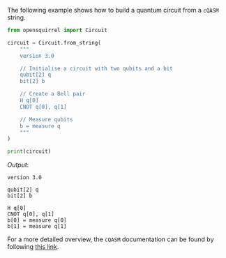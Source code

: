 The following example shows how to build a quantum circuit from a `cQASM` string.

```python
from opensquirrel import Circuit

circuit = Circuit.from_string(
    """
    version 3.0

    // Initialise a circuit with two qubits and a bit
    qubit[2] q
    bit[2] b

    // Create a Bell pair
    H q[0]
    CNOT q[0], q[1]

    // Measure qubits
    b = measure q
    """
)

print(circuit)
```
_Output_:

    version 3.0

    qubit[2] q
    bit[2] b

    H q[0]
    CNOT q[0], q[1]
    b[0] = measure q[0]
    b[1] = measure q[1]


For a more detailed overview, the `cQASM` documentation can be found by following [this link](https://qutech-delft.github.io/cQASM-spec).
